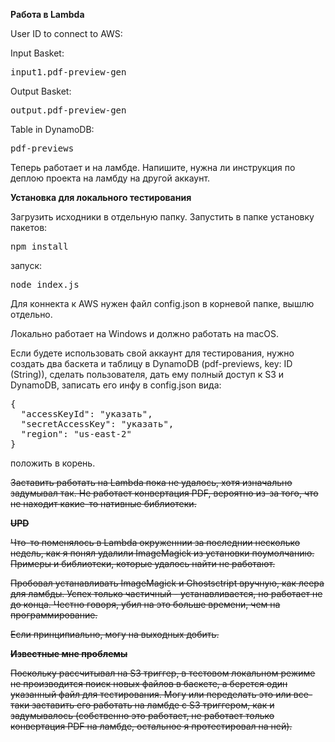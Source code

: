 <b>Работа в Lambda</b>

User ID to connect to AWS:

Input Basket: <pre>input1.pdf-preview-gen</pre>
Output Basket: <pre>output.pdf-preview-gen</pre>
Table in DynamoDB: <pre>pdf-previews</pre>

Теперь работает и на ламбде.
Напишите, нужна ли инструкция по деплою проекта на ламбду на другой аккаунт.


<b>Установка для локального тестирования</b>

Загрузить исходники в отдельную папку.
Запустить в папке установку пакетов:
<pre>npm install</pre>
запуск:
<pre>node index.js</pre>

Для коннекта к AWS нужен файл config.json в корневой папке, вышлю отдельно.

Локально работает на Windows и должно работать на macOS.


Если будете использовать свой аккаунт для тестирования, нужно создать два баскета
и таблицу в DynamoDB (pdf-previews, key: ID (String)), сделать пользователя,
дать ему полный доступ к S3 и DynamoDB, записать его инфу в config.json вида:
<pre>
{
  "accessKeyId": "указать",
  "secretAccessKey": "указать",
  "region": "us-east-2"
}
</pre>
положить в корень.

<s>Заставить работать на Lambda пока не удалось, хотя изначально задумывал так.
Не работает конвертация PDF, вероятно из-за того, что не находит какие-то
нативные библиотеки.

<b>UPD</b>

Что-то поменялось в Lambda окруженнии за последнии несколько недель,
как я понял удалили ImageMagick из установки поумолчанию.
Примеры и библиотеки, которые удалось найти не работают.

Пробовал устанавливать ImageMagick и Ghostsctript вручную, как леера для ламбды.
Успех только частичный - устанавливается, но работает не до конца.
Честно говоря, убил на это больше времени, чем на программирование.

Если принципиально, могу на выходных добить.

</s>


<s>
<b>Известные мне проблемы</b>

Поскольку рассчитывал на S3 триггер, в тестовом локальном режиме не производится
поиск новых файлов в баскете, а берется один указанный файл для тестирования.
Могу или переделать это или все-таки заставить его работать на ламбде с S3 триггером,
как и задумывалось (собственно это работает, не работает только конвертация PDF на
ламбде, остальное я протестировал на ней).

</s>
